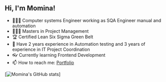 ## Hi, I'm Momina!


- 👩🏽‍💻 Computer systems Engineer working as SQA Engineer manual and automation <br/>
- 👩🏽‍🎓 Masters in Project Management <br/>
- 🏆 Certified Lean Six Sigma Green Belt <br/>
- 🌱 Have 2 years experience in Automation testing and 3 years of experience in IT Project Coordination <br/>
- 👓 Currently learning Frontend Development <br/>
- 📫 How to reach me:  [Portfolio](https://hafiza-momina.netlify.app) <br/>

[![Momina's GitHub stats](https://github-readme-stats.vercel.app/api?username=Hafiza-Momina&show_icons=true&theme=radical)]
